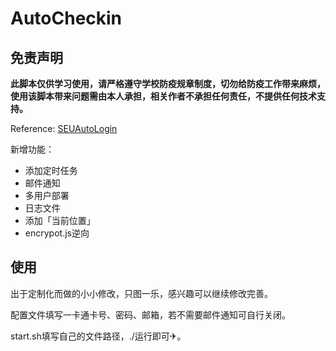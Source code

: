# AutoCheckin

## 免责声明

**此脚本仅供学习使用，请严格遵守学校防疫规章制度，切勿给防疫工作带来麻烦，使用该脚本带来问题需由本人承担，相关作者不承担任何责任，不提供任何技术支持。**

Reference: [SEUAutoLogin](https://github.com/luzy99/SEUAutoLogin) 

新增功能：

- 添加定时任务
- 邮件通知
- 多用户部署
- 日志文件
- 添加「当前位置」
- encrypot.js逆向

## 使用

出于定制化而做的小小修改，只图一乐，感兴趣可以继续修改完善。

配置文件填写一卡通卡号、密码、邮箱，若不需要邮件通知可自行关闭。

start.sh填写自己的文件路径，./运行即可✈。
